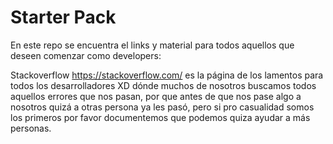 # Starter Pack
En este repo se encuentra el links y material para todos aquellos que deseen comenzar como developers:

Stackoverflow https://stackoverflow.com/ es la página de los lamentos para todos los desarrolladores XD dónde muchos de nosotros buscamos todos aquellos errores que nos pasan, por que antes de que nos pase algo a nosotros quizá a otras persona ya les pasó, pero si pro casualidad somos los primeros por favor documentemos que podemos quiza ayudar a más  personas.

